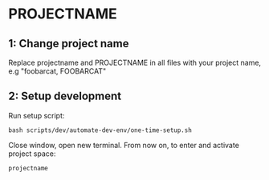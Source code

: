 PROJECTNAME
===========

1: Change project name
----------------------

Replace projectname and PROJECTNAME in all files with your project name, e.g "foobarcat, FOOBARCAT"

2: Setup development
--------------------

Run setup script:

	bash scripts/dev/automate-dev-env/one-time-setup.sh

Close window, open new terminal. From now on, to enter and activate project space:

	projectname
